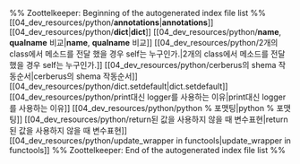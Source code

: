 %% Zoottelkeeper: Beginning of the autogenerated index file list  %%
 [[04_dev_resources/python/__annotations__|__annotations__]]
 [[04_dev_resources/python/__dict__|__dict__]]
 [[04_dev_resources/python/__name__, __qualname__ 비교|__name__, __qualname__ 비교]]
 [[04_dev_resources/python/2개의 class에서 메소드를 전달 했을 경우 self는 누구인가.|2개의 class에서 메소드를 전달 했을 경우 self는 누구인가.]]
 [[04_dev_resources/python/cerberus의 shema 작동순서|cerberus의 shema 작동순서]]
 [[04_dev_resources/python/dict.setdefault|dict.setdefault]]
 [[04_dev_resources/python/print대신 logger를 사용하는 이유|print대신 logger를 사용하는 이유]]
 [[04_dev_resources/python/python % 포맷팅|python % 포맷팅]]
 [[04_dev_resources/python/return된 값을 사용하지 않을 때 변수표현|return된 값을 사용하지 않을 때 변수표현]]
 [[04_dev_resources/python/update_wrapper in functools|update_wrapper in functools]]
%% Zoottelkeeper: End of the autogenerated index file list  %%
